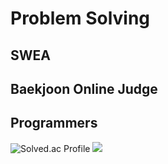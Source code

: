 # Problem Solving

## SWEA

## Baekjoon Online Judge

## Programmers

![Solved.ac Profile](http://mazassumnida.wtf/api/v2/generate_badge?boj=red6855) <img src="http://mazandi.herokuapp.com/api?handle=red6855&theme=dark"/>
